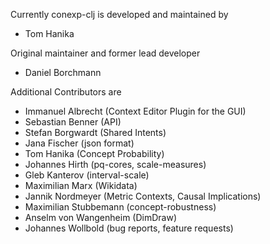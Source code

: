 Currently conexp-clj is developed and maintained by

* Tom Hanika 

Original maintainer and former lead developer

* Daniel Borchmann

Additional Contributors are

* Immanuel Albrecht     (Context Editor Plugin for the GUI)
* Sebastian Benner      (API)
* Stefan Borgwardt      (Shared Intents)
* Jana Fischer          (json format)
* Tom Hanika            (Concept Probability)
* Johannes Hirth        (pq-cores, scale-measures)
* Gleb Kanterov         (interval-scale)
* Maximilian Marx       (Wikidata)
* Jannik Nordmeyer	(Metric Contexts, Causal Implications)
* Maximilian Stubbemann (concept-robustness)
* Anselm von Wangenheim (DimDraw)
* Johannes Wollbold     (bug reports, feature requests)

